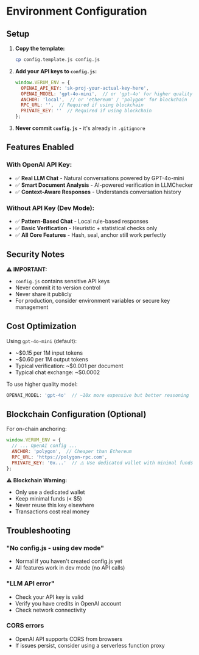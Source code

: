 # Environment Configuration

## Setup

1. **Copy the template:**
   ```bash
   cp config.template.js config.js
   ```

2. **Add your API keys to `config.js`:**
   ```javascript
   window.VERUM_ENV = {
     OPENAI_API_KEY: 'sk-proj-your-actual-key-here',
     OPENAI_MODEL: 'gpt-4o-mini',  // or 'gpt-4o' for higher quality
     ANCHOR: 'local',  // or 'ethereum' / 'polygon' for blockchain
     RPC_URL: '',  // Required if using blockchain
     PRIVATE_KEY: ''  // Required if using blockchain
   };
   ```

3. **Never commit `config.js`** - it's already in `.gitignore`

## Features Enabled

### With OpenAI API Key:
- ✅ **Real LLM Chat** - Natural conversations powered by GPT-4o-mini
- ✅ **Smart Document Analysis** - AI-powered verification in LLMChecker
- ✅ **Context-Aware Responses** - Understands conversation history

### Without API Key (Dev Mode):
- ✅ **Pattern-Based Chat** - Local rule-based responses
- ✅ **Basic Verification** - Heuristic + statistical checks only
- ✅ **All Core Features** - Hash, seal, anchor still work perfectly

## Security Notes

⚠️ **IMPORTANT:**
- `config.js` contains sensitive API keys
- Never commit it to version control
- Never share it publicly
- For production, consider environment variables or secure key management

## Cost Optimization

Using `gpt-4o-mini` (default):
- ~$0.15 per 1M input tokens
- ~$0.60 per 1M output tokens
- Typical verification: ~$0.001 per document
- Typical chat exchange: ~$0.0002

To use higher quality model:
```javascript
OPENAI_MODEL: 'gpt-4o'  // ~10x more expensive but better reasoning
```

## Blockchain Configuration (Optional)

For on-chain anchoring:
```javascript
window.VERUM_ENV = {
  // ... OpenAI config ...
  ANCHOR: 'polygon',  // Cheaper than Ethereum
  RPC_URL: 'https://polygon-rpc.com',
  PRIVATE_KEY: '0x...'  // ⚠️ Use dedicated wallet with minimal funds
};
```

⚠️ **Blockchain Warning:**
- Only use a dedicated wallet
- Keep minimal funds (< $5)
- Never reuse this key elsewhere
- Transactions cost real money

## Troubleshooting

### "No config.js - using dev mode"
- Normal if you haven't created config.js yet
- All features work in dev mode (no API calls)

### "LLM API error"
- Check your API key is valid
- Verify you have credits in OpenAI account
- Check network connectivity

### CORS errors
- OpenAI API supports CORS from browsers
- If issues persist, consider using a serverless function proxy
